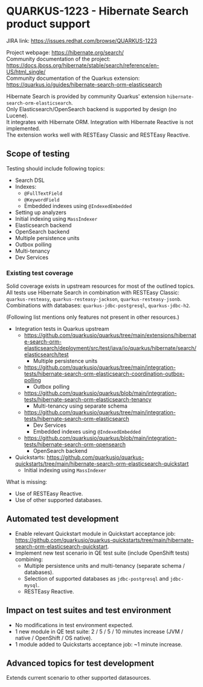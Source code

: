 # QUARKUS-1223 - Hibernate Search product support

JIRA link: https://issues.redhat.com/browse/QUARKUS-1223

Project webpage: https://hibernate.org/search/  
Community documentation of the project: https://docs.jboss.org/hibernate/stable/search/reference/en-US/html_single/  
Community documentation of the Quarkus extension: https://quarkus.io/guides/hibernate-search-orm-elasticsearch  

Hibernate Search is provided by community Quarkus' extension `hibernate-search-orm-elasticsearch`.  
Only Elasticsearch/OpenSearch backend is supported by design (no Lucene).  
It integrates with Hibernate ORM. Integration with Hibernate Reactive is not implemented.  
The extension works well with RESTEasy Classic and RESTEasy Reactive.

## Scope of testing
Testing should include following topics:
- Search DSL
- Indexes:
  - `@FullTextField`
  - `@KeywordField`
  - Embedded indexes using `@IndexedEmbedded`
- Setting up analyzers
- Initial indexing using `MassIndexer`
- Elasticsearch backend
- OpenSearch backend
- Multiple persistence units
- Outbox polling
- Multi-tenancy
- Dev Services


### Existing test coverage
Solid coverage exists in upstream resources for most of the outlined topics.  
All tests use Hibernate Search in combination with RESTEasy Classic: `quarkus-resteasy`, `quarkus-resteasy-jackson`, `quarkus-resteasy-jsonb`.  
Combinations with databases: `quarkus-jdbc-postgresql`, `quarkus-jdbc-h2`.  

(Following list mentions only features not present in other resources.)  
- Integration tests in Quarkus upstream
  - https://github.com/quarkusio/quarkus/tree/main/extensions/hibernate-search-orm-elasticsearch/deployment/src/test/java/io/quarkus/hibernate/search/elasticsearch/test
    - Multiple persistence units
  - https://github.com/quarkusio/quarkus/tree/main/integration-tests/hibernate-search-orm-elasticsearch-coordination-outbox-polling
    - Outbox polling
  - https://github.com/quarkusio/quarkus/blob/main/integration-tests/hibernate-search-orm-elasticsearch-tenancy
    - Multi-tenancy using separate schema
  - https://github.com/quarkusio/quarkus/tree/main/integration-tests/hibernate-search-orm-elasticsearch
    - Dev Services
    - Embedded indexes using `@IndexedEmbedded`
  - https://github.com/quarkusio/quarkus/blob/main/integration-tests/hibernate-search-orm-opensearch
    - OpenSearch backend
- Quickstarts: https://github.com/quarkusio/quarkus-quickstarts/tree/main/hibernate-search-orm-elasticsearch-quickstart
    - Initial indexing using `MassIndexer`

What is missing:
- Use of RESTEasy Reactive.
- Use of other supported databases.

## Automated test development
- Enable relevant Quickstart module in Quickstart acceptance job: https://github.com/quarkusio/quarkus-quickstarts/tree/main/hibernate-search-orm-elasticsearch-quickstart.
- Implement new test scenario in QE test suite (include OpenShift tests) combining:
  - Multiple persistence units and multi-tenancy (separate schema / databases).
  - Selection of supported databases as `jdbc-postgresql` and `jdbc-mysql`.
  - RESTEasy Reactive.

## Impact on test suites and test environment
- No modifications in test environment expected.
- 1 new module in QE test suite: 2 / 5 / 5 / 10 minutes increase (JVM / native / OpenShift / OS native).
- 1 module added to Quickstarts acceptance job: ~1 minute increase.

## Advanced topics for test development

Extends current scenario to other supported datasources. 